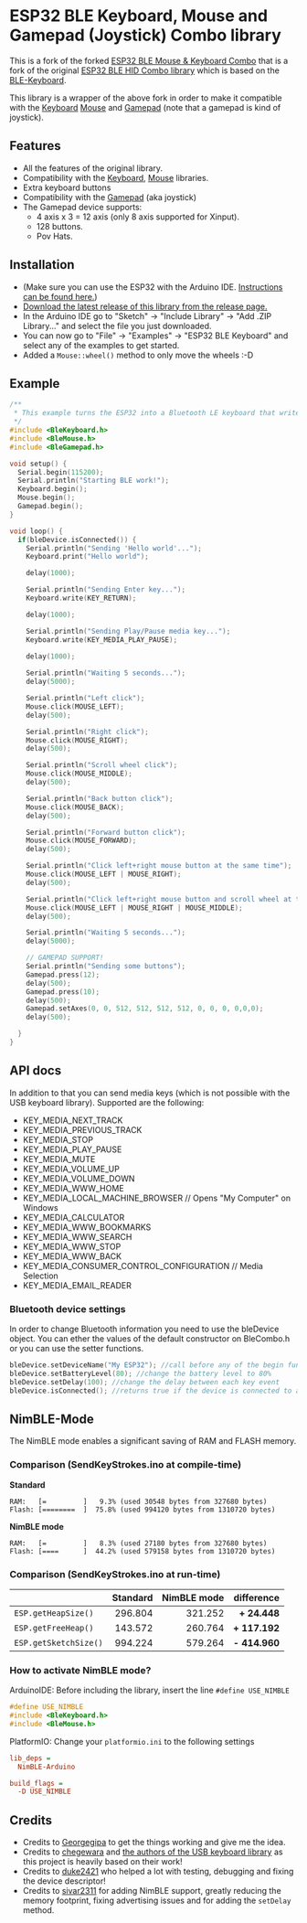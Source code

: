 # ESP32 BLE Keyboard, Mouse and Gamepad (Joystick) Combo library

This is a fork of the forked [ESP32 BLE Mouse & Keyboard Combo](https://github.com/Georgegipa/ESP32-BLE-Combo) that
is a fork of the original [ESP32 BLE HID Combo library](https://github.com/peter-pakanun/ESP32-BLE-Combo)
which is based on the [BLE-Keyboard](https://github.com/T-vK/ESP32-BLE-Keyboard).

This library is a wrapper of the above fork in order to make it compatible with the [Keyboard](https://www.arduino.cc/reference/en/language/functions/usb/keyboard/) [Mouse](https://www.arduino.cc/reference/en/language/functions/usb/mouse/) and
[Gamepad](https://www.arduino.cc/reference/en/libraries/joystick/) (note that a gamepad is kind of joystick).

## Features

 - All the features of the original library.
 - Compatibility with the [Keyboard](https://www.arduino.cc/reference/en/language/functions/usb/keyboard/), [Mouse](https://www.arduino.cc/reference/en/language/functions/usb/mouse/) libraries.
 - Extra keyboard buttons
 - Compatibility with the [Gamepad](https://www.arduino.cc/reference/en/libraries/joystick/) (aka joystick)
 - The Gamepad device supports:
    * 4 axis x 3 = 12 axis (only 8 axis supported for Xinput).
    * 128 buttons.
    * Pov Hats.

## Installation
- (Make sure you can use the ESP32 with the Arduino IDE. [Instructions can be found here.](https://github.com/espressif/arduino-esp32#installation-instructions))
- [Download the latest release of this library from the release page.](https://github.com/Georgegipa/ESP32-BLE-Combo/releases)
- In the Arduino IDE go to "Sketch" -> "Include Library" -> "Add .ZIP Library..." and select the file you just downloaded.
- You can now go to "File" -> "Examples" -> "ESP32 BLE Keyboard" and select any of the examples to get started.
- Added a `Mouse::wheel()` method to only move the wheels :-D

## Example

``` C++
/**
 * This example turns the ESP32 into a Bluetooth LE keyboard that writes the words, presses Enter, presses a media key and then Ctrl+Alt+Delete
 */
#include <BleKeyboard.h>
#include <BleMouse.h>
#include <BleGamepad.h>

void setup() {
  Serial.begin(115200);
  Serial.println("Starting BLE work!");
  Keyboard.begin();
  Mouse.begin();
  Gamepad.begin();
}

void loop() {
  if(bleDevice.isConnected()) {
    Serial.println("Sending 'Hello world'...");
    Keyboard.print("Hello world");

    delay(1000);

    Serial.println("Sending Enter key...");
    Keyboard.write(KEY_RETURN);

    delay(1000);

    Serial.println("Sending Play/Pause media key...");
    Keyboard.write(KEY_MEDIA_PLAY_PAUSE);

    delay(1000);
  
    Serial.println("Waiting 5 seconds...");
    delay(5000);

    Serial.println("Left click");
    Mouse.click(MOUSE_LEFT);
    delay(500);

    Serial.println("Right click");
    Mouse.click(MOUSE_RIGHT);
    delay(500);

    Serial.println("Scroll wheel click");
    Mouse.click(MOUSE_MIDDLE);
    delay(500);

    Serial.println("Back button click");
    Mouse.click(MOUSE_BACK);
    delay(500);

    Serial.println("Forward button click");
    Mouse.click(MOUSE_FORWARD);
    delay(500);

    Serial.println("Click left+right mouse button at the same time");
    Mouse.click(MOUSE_LEFT | MOUSE_RIGHT);
    delay(500);

    Serial.println("Click left+right mouse button and scroll wheel at the same time");
    Mouse.click(MOUSE_LEFT | MOUSE_RIGHT | MOUSE_MIDDLE);
    delay(500);  

    Serial.println("Waiting 5 seconds...");
    delay(5000);

    // GAMEPAD SUPPORT!
    Serial.println("Sending some buttons");
    Gamepad.press(12);
    delay(500);
    Gamepad.press(10);
    delay(500);
    Gamepad.setAxes(0, 0, 512, 512, 512, 512, 0, 0, 0, 0,0,0);
    delay(500);

  }
}
```

## API docs
In addition to that you can send media keys (which is not possible with the USB keyboard library). Supported are the following:
- KEY_MEDIA_NEXT_TRACK
- KEY_MEDIA_PREVIOUS_TRACK
- KEY_MEDIA_STOP
- KEY_MEDIA_PLAY_PAUSE
- KEY_MEDIA_MUTE
- KEY_MEDIA_VOLUME_UP
- KEY_MEDIA_VOLUME_DOWN
- KEY_MEDIA_WWW_HOME
- KEY_MEDIA_LOCAL_MACHINE_BROWSER // Opens "My Computer" on Windows
- KEY_MEDIA_CALCULATOR
- KEY_MEDIA_WWW_BOOKMARKS
- KEY_MEDIA_WWW_SEARCH
- KEY_MEDIA_WWW_STOP
- KEY_MEDIA_WWW_BACK
- KEY_MEDIA_CONSUMER_CONTROL_CONFIGURATION // Media Selection
- KEY_MEDIA_EMAIL_READER

### Bluetooth device settings
In order to change Bluetooth information you need to use the bleDevice object. You can ether the values of the default constructor on BleCombo.h or you can use the setter functions.
  
``` C++
bleDevice.setDeviceName("My ESP32"); //call before any of the begin functions to change the device name.
bleDevice.setBatteryLevel(80); //change the battery level to 80%
bleDevice.setDelay(100); //change the delay between each key event
bleDevice.isConnected(); //returns true if the device is connected to a host
```

## NimBLE-Mode
The NimBLE mode enables a significant saving of RAM and FLASH memory.

### Comparison (SendKeyStrokes.ino at compile-time)

**Standard**
```
RAM:   [=         ]   9.3% (used 30548 bytes from 327680 bytes)
Flash: [========  ]  75.8% (used 994120 bytes from 1310720 bytes)
```

**NimBLE mode**
```
RAM:   [=         ]   8.3% (used 27180 bytes from 327680 bytes)
Flash: [====      ]  44.2% (used 579158 bytes from 1310720 bytes)
```

### Comparison (SendKeyStrokes.ino at run-time)

|   | Standard | NimBLE mode | difference
|---|--:|--:|--:|
| `ESP.getHeapSize()`   | 296.804 | 321.252 | **+ 24.448**  |
| `ESP.getFreeHeap()`   | 143.572 | 260.764 | **+ 117.192** |
| `ESP.getSketchSize()` | 994.224 | 579.264 | **- 414.960** |

### How to activate NimBLE mode?

ArduinoIDE: Before including the library, insert the line `#define USE_NIMBLE`
```C++
#define USE_NIMBLE
#include <BleKeyboard.h>
#include <BleMouse.h>
```

PlatformIO: Change your `platformio.ini` to the following settings
```ini
lib_deps = 
  NimBLE-Arduino

build_flags = 
  -D USE_NIMBLE
```

## Credits

- Credits to [Georgegipa](https://github.com/Georgegipa/ESP32-BLE-Combo) to get the things working and give me the idea.
- Credits to [chegewara](https://github.com/chegewara) and [the authors of the USB keyboard library](https://github.com/arduino-libraries/Keyboard/) as this project is heavily based on their work!  
- Credits to [duke2421](https://github.com/T-vK/ESP32-BLE-Keyboard/issues/1) who helped a lot with testing, debugging and fixing the device descriptor!
- Credits to [sivar2311](https://github.com/sivar2311) for adding NimBLE support, greatly reducing the memory footprint, fixing advertising issues and for adding the `setDelay` method.
